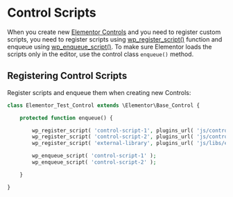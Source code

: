 # Control Scripts

When you create new [Elementor Controls](/controls/) and you need to register custom scripts, you need to register scripts using [wp_register_script()](https://developer.wordpress.org/reference/functions/wp_register_script/) function and enqueue using [wp_enqueue_script()](https://developer.wordpress.org/reference/functions/wp_enqueue_script/). To make sure Elementor loads the scripts only in the editor, use the control class `enqueue()` method.

## Registering Control Scripts

Register scripts and enqueue them when creating new Controls:

```php
class Elementor_Test_Control extends \Elementor\Base_Control {

	protected function enqueue() {

		wp_register_script( 'control-script-1', plugins_url( 'js/control-script-1.js', __FILE__ ) );
		wp_register_script( 'control-script-2', plugins_url( 'js/control-script-2.js', __FILE__ ), [ 'external-library' ] );
		wp_register_script( 'external-library', plugins_url( 'js/libs/external-library.js', __FILE__ ) );

		wp_enqueue_script( 'control-script-1' );
		wp_enqueue_script( 'control-script-2' );

	}

}
```
